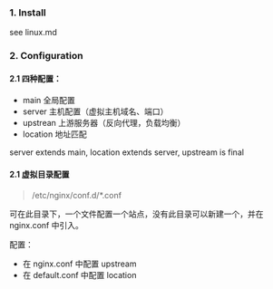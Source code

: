 ### 1. Install
see linux.md

### 2. Configuration
#### 2.1 四种配置：
- main 全局配置
- server 主机配置（虚拟主机域名、端口）
- upstrean 上游服务器（反向代理，负载均衡）
- location 地址匹配

server extends main,
location extends server,
upstream is final

#### 2.1 虚拟目录配置
> /etc/nginx/conf.d/*.conf

可在此目录下，一个文件配置一个站点，没有此目录可以新建一个，并在 nginx.conf 中引入。

配置：
- 在 nginx.conf 中配置 upstream
- 在 default.conf 中配置 location

